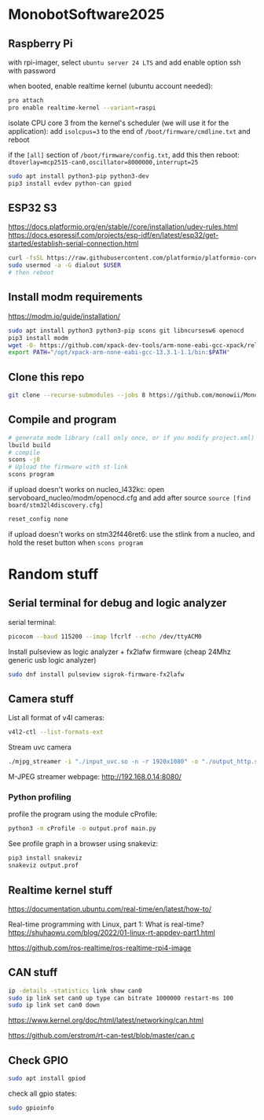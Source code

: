 # MonobotSoftware2025

## Raspberry Pi

with rpi-imager, select `ubuntu server 24 LTS` and add enable option ssh with password

when booted, enable realtime kernel (ubuntu account needed):
```sh
pro attach
pro enable realtime-kernel --variant=raspi
```

isolate CPU core 3 from the kernel's scheduler (we will use it for the application):
add `isolcpus=3` to the end of `/boot/firmware/cmdline.txt` and reboot

if the `[all]` section of `/boot/firmware/config.txt`, add this then reboot:
`dtoverlay=mcp2515-can0,oscillator=8000000,interrupt=25`

```sh
sudo apt install python3-pip python3-dev
pip3 install evdev python-can gpiod
```

## ESP32 S3

https://docs.platformio.org/en/stable//core/installation/udev-rules.html
https://docs.espressif.com/projects/esp-idf/en/latest/esp32/get-started/establish-serial-connection.html

```sh
curl -fsSL https://raw.githubusercontent.com/platformio/platformio-core/develop/platformio/assets/system/99-platformio-udev.rules | sudo tee /etc/udev/rules.d/99-platformio-udev.rules
sudo usermod -a -G dialout $USER
# then reboot
```

## Install modm requirements

https://modm.io/guide/installation/

```sh
sudo apt install python3 python3-pip scons git libncursesw6 openocd
pip3 install modm
wget -O- https://github.com/xpack-dev-tools/arm-none-eabi-gcc-xpack/releases/download/v13.3.1-1.1/xpack-arm-none-eabi-gcc-13.3.1-1.1-linux-x64.tar.gz | sudo tar xz -C /opt/
export PATH="/opt/xpack-arm-none-eabi-gcc-13.3.1-1.1/bin:$PATH"
```

## Clone this repo

```sh
git clone --recurse-submodules --jobs 8 https://github.com/monowii/MonobotSoftware2025
```

## Compile and program

```sh
# generate modm library (call only once, or if you modify project.xml)
lbuild build
# compile
scons -j8
# Upload the firmware with st-link
scons program
```

if upload doesn't works on nucleo_l432kc:
open servoboard_nucleo/modm/openocd.cfg and add after source ```source [find board/stm32l4discovery.cfg]```

```tcl
reset_config none
```

if upload doesn't works on stm32f446ret6:
use the stlink from a nucleo, and hold the reset button when ```scons program```


# Random stuff

## Serial terminal for debug and logic analyzer

serial terminal:
```sh
picocom --baud 115200 --imap lfcrlf --echo /dev/ttyACM0
```

Install pulseview as logic analyzer + fx2lafw firmware (cheap 24Mhz generic usb logic analyzer)
```sh
sudo dnf install pulseview sigrok-firmware-fx2lafw 
```

## Camera stuff

List all format of v4l cameras:
```sh
v4l2-ctl --list-formats-ext
```

Stream uvc camera
```sh
./mjpg_streamer -i "./input_uvc.so -n -r 1920x1080" -o "./output_http.so -w ./www"
```
M-JPEG streamer webpage:
http://192.168.0.14:8080/

### Python profiling

profile the program using the module cProfile:
```sh
python3 -m cProfile -o output.prof main.py 
```

See profile graph in a browser using snakeviz:
```sh
pip3 install snakeviz
snakeviz output.prof
```

## Realtime kernel stuff

https://documentation.ubuntu.com/real-time/en/latest/how-to/

Real-time programming with Linux, part 1: What is real-time?
https://shuhaowu.com/blog/2022/01-linux-rt-appdev-part1.html

https://github.com/ros-realtime/ros-realtime-rpi4-image

## CAN stuff

```sh
ip -details -statistics link show can0
sudo ip link set can0 up type can bitrate 1000000 restart-ms 100
sudo ip link set can0 down
```

https://www.kernel.org/doc/html/latest/networking/can.html

https://github.com/erstrom/rt-can-test/blob/master/can.c

## Check GPIO

```sh
sudo apt install gpiod
```

check all gpio states:
```sh
sudo gpioinfo
```
